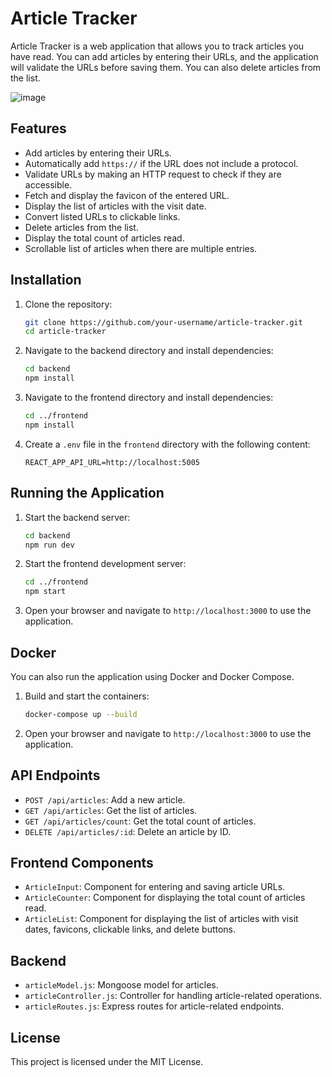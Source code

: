 # Article Tracker

Article Tracker is a web application that allows you to track articles you have read. You can add articles by entering their URLs, and the application will validate the URLs before saving them. You can also delete articles from the list.

![image](https://github.com/user-attachments/assets/ba220390-6364-42cb-a44e-be95ed0aa230)


## Features

- Add articles by entering their URLs.
- Automatically add `https://` if the URL does not include a protocol.
- Validate URLs by making an HTTP request to check if they are accessible.
- Fetch and display the favicon of the entered URL.
- Display the list of articles with the visit date.
- Convert listed URLs to clickable links.
- Delete articles from the list.
- Display the total count of articles read.
- Scrollable list of articles when there are multiple entries.

## Installation

1. Clone the repository:

    ```sh
    git clone https://github.com/your-username/article-tracker.git
    cd article-tracker
    ```

2. Navigate to the backend directory and install dependencies:

    ```sh
    cd backend
    npm install
    ```

3. Navigate to the frontend directory and install dependencies:

    ```sh
    cd ../frontend
    npm install
    ```

4. Create a `.env` file in the `frontend` directory with the following content:

    ```env
    REACT_APP_API_URL=http://localhost:5005
    ```

## Running the Application

1. Start the backend server:

    ```sh
    cd backend
    npm run dev
    ```

2. Start the frontend development server:

    ```sh
    cd ../frontend
    npm start
    ```

3. Open your browser and navigate to `http://localhost:3000` to use the application.

## Docker

You can also run the application using Docker and Docker Compose.

1. Build and start the containers:

    ```sh
    docker-compose up --build
    ```

2. Open your browser and navigate to `http://localhost:3000` to use the application.

## API Endpoints

- `POST /api/articles`: Add a new article.
- `GET /api/articles`: Get the list of articles.
- `GET /api/articles/count`: Get the total count of articles.
- `DELETE /api/articles/:id`: Delete an article by ID.

## Frontend Components

- `ArticleInput`: Component for entering and saving article URLs.
- `ArticleCounter`: Component for displaying the total count of articles read.
- `ArticleList`: Component for displaying the list of articles with visit dates, favicons, clickable links, and delete buttons.

## Backend

- `articleModel.js`: Mongoose model for articles.
- `articleController.js`: Controller for handling article-related operations.
- `articleRoutes.js`: Express routes for article-related endpoints.

## License

This project is licensed under the MIT License.
